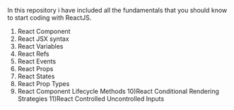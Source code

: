 In this repository i have included all the fundamentals that you should know to start coding with ReactJS.

1) React Component
2) React JSX syntax
3) React Variables
4) React Refs
5) React Events
6) React Props
7) React States
8) React Prop Types
9) React Component Lifecycle Methods
10)React Conditional Rendering Strategies
11)React Controlled Uncontrolled Inputs
